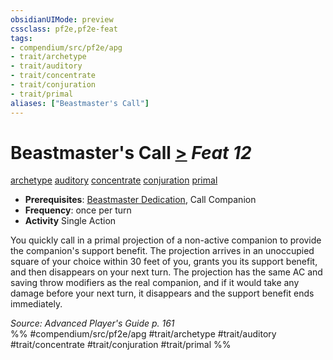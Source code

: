 ```yaml
---
obsidianUIMode: preview
cssclass: pf2e,pf2e-feat
tags:
- compendium/src/pf2e/apg
- trait/archetype
- trait/auditory
- trait/concentrate
- trait/conjuration
- trait/primal
aliases: ["Beastmaster's Call"]
---
```

# Beastmaster's Call  [>](chapter-9-playing-the-game.md#Actions "Single Action") *Feat 12*  
[archetype](archetype.md "Archetype Feat Trait")  [auditory](auditory.md "Auditory Effect Trait")  [concentrate](concentrate.md "Concentrate Action & Ability Trait")  [conjuration](conjuration.md "Conjuration School Trait")  [primal](primal.md "Primal Tradition Trait")  

- **Prerequisites**: [Beastmaster Dedication](beastmaster-dedication-apg.md), Call Companion
- **Frequency**: once per turn
- **Activity** Single Action

You quickly call in a primal projection of a non-active companion to provide the companion's support benefit. The projection arrives in an unoccupied square of your choice within 30 feet of you, grants you its support benefit, and then disappears on your next turn. The projection has the same AC and saving throw modifiers as the real companion, and if it would take any damage before your next turn, it disappears and the support benefit ends immediately.

*Source: Advanced Player's Guide p. 161*  
%% #compendium/src/pf2e/apg #trait/archetype #trait/auditory #trait/concentrate #trait/conjuration #trait/primal %%